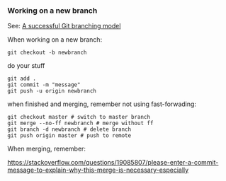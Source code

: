 
### Working on a new branch

See: [A successful Git branching model](https://nvie.com/posts/a-successful-git-branching-model/)

When working on a new branch:

```shell
git checkout -b newbranch
```

do your stuff

```shell
git add .
git commit -m "message"
git push -u origin newbranch
```

when finished and merging, remember not using fast-forwading:

```shell
git checkout master # switch to master branch
git merge --no-ff newbranch # merge without ff
git branch -d newbranch # delete branch
git push origin master # push to remote
```

When merging, remember:

https://stackoverflow.com/questions/19085807/please-enter-a-commit-message-to-explain-why-this-merge-is-necessary-especially
